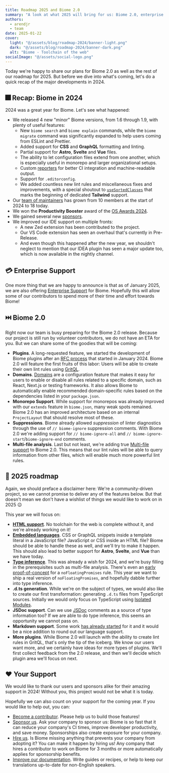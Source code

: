 ```yaml
---
title: Roadmap 2025 and Biome 2.0
summary: "A look at what 2025 will bring for us: Biome 2.0, enterprise support, and our roadmap"
authors:
  - arendjr
  - team
date: 2025-01-22
cover:
  light: "@/assets/blog/roadmap-2024/banner-light.png"
  dark: "@/assets/blog/roadmap-2024/banner-dark.png"
  alt: "Biome - Toolchain of the web"
socialImage: "@/assets/social-logo.png"
---
```


Today we're happy to share our plans for Biome 2.0 as well as the rest of our roadmap for 2025. But before we dive into what's coming, let's do a quick recap of the major developments in 2024.

## 🎆 Recap: Biome in 2024

2024 was a great year for Biome. Let's see what happened:

* We released 4 new "minor" Biome versions, from 1.6 through 1.9, with plenty of useful features:
  * New `biome search` and `biome explain` commands, while the `biome migrate` command was significantly expanded to help users coming from ESLint and Prettier.
  * Added support for **CSS** and **GraphQL** formatting and linting. 
  * Partial support for **Astro**, **Svelte** and **Vue** files.
  * The ability to let configuration files extend from one another, which is especially useful in monorepo and larger organizational setups.
  * Custom [reporters](https://biomejs.dev/reference/reporters/) for better CI integration and machine-readable output.
  * Support for `.editorconfig`.
  * We added countless new lint rules and miscellaneous fixes and improvements, with a special shoutout to [`useSortedClasses`](https://biomejs.dev/linter/rules/use-sorted-classes/) that marks the beginning of dedicated **Tailwind** support.
 * Our [team of maintainers](https://github.com/biomejs/biome/blob/main/CONTRIBUTING.md#current-members) has grown from 10 members at the start of 2024 to 18 today.
 * We won the **Productivity Booster** award of the [OS Awards 2024](https://osawards.com/javascript/2024).
 * We gained several new [sponsors](https://github.com/biomejs/biome#sponsors).
 * We improved our IDE support on multiple fronts:
   * A new Zed extension has been contributed to the project.
   * Our VS Code extension has seen an overhaul that's currently in Pre-Release.
   * And even though this happened after the new year, we shouldn't neglect to mention that our IDEA plugin has seen a major update too, which is now available in the nightly channel.

## 💳 Enterprise Support

One more thing that we are happy to announce is that as of January 2025, we are also offering [Enterprise Support](https://biomejs.dev/enterprise) for Biome. Hopefully this will allow some of our contributors to spend more of their time and effort towards Biome!

## ⏭️ Biome 2.0

Right now our team is busy preparing for the Biome 2.0 release. Because our project is still run by volunteer contributors, we do not have an ETA for you. But we can share some of the goodies that will be coming:

* **Plugins**. A long-requested feature, we started the development of Biome plugins after an [RFC process](https://github.com/biomejs/biome/discussions/1762) that started in January 2024. Biome 2.0 will feature the first fruits of this labor: Users will be able to create their own lint rules using [GritQL](https://docs.grit.io/language/overview).
* **Domains**. [Domains](https://github.com/biomejs/biome/blob/main/.changeset/introduce_the_domains_linter_feature.md) are a configuration feature that makes it easy for users to enable or disable all rules related to a specific domain, such as React, Next.js or testing frameworks. It also allows Biome to automatically enable recommended domain-specific rules based on the dependencies listed in your `package.json`.
* **Monorepo Support**. While support for monorepos was already improved with our `extends` feature in `biome.json`, many weak spots remained. Biome 2.0 has an improved architecture based on an internal `ProjectLayout` that should resolve most of these.
* **Suppressions**. Biome already allowed *suppression* of linter diagnostics through the use of `// biome-ignore` suppression comments. With Biome 2.0 we're adding support for `// biome-ignore-all` and `// biome-ignore-start`/`biome-ignore-end` comments.
* **Multi-file analysis**. Last but not least, we're adding true [Multi-file support](https://github.com/biomejs/biome/issues/3307) to Biome 2.0. This means that our lint rules will be able to query information from other files, which will enable much more powerful lint rules.

## 🌌 2025 roadmap

Again, we should preface a disclaimer here: We're a community-driven project, so we cannot promise to deliver any of the features below. But that doesn't mean we don't have a wishlist of things we would like to work on in 2025 😉

This year we will focus on:

* [**HTML support**](https://github.com/biomejs/biome/issues/4726). No toolchain for the web is complete without it, and we're already working on it!
* [**Embedded languages**](https://github.com/biomejs/biome/issues/3334). CSS or GraphQL snippets inside a template literal in a JavaScript file? JavaScript or CSS inside an HTML file? Biome should be able to handle these as well, and we'll try to make it happen. This should also lead to better support for **Astro**, **Svelte**, and **Vue** than we have today.
* [**Type inference**](https://github.com/biomejs/biome/issues/3187). This was already a wish for 2024, and we're busy filling in the prerequisites such as multi-file analysis. There's even an [early proof-of-concept](https://github.com/biomejs/biome/pull/4911) for a `noFloatingPromises` rule. This year we want to ship a real version of `noFloatingPromises`, and hopefully dabble further into type inference.
* **.d.ts generation**. While we're on the subject of types, we would also like to create our first transformation: generating `.d.ts` files from TypeScript sources. Initially we would only focus on TypeScript using [Isolated Modules](https://www.typescriptlang.org/tsconfig/#isolatedModules).
* **JSDoc support**. Can we use [JSDoc](https://jsdoc.app/) comments as a source of type information too? If we are able to do type inference, this seems an opportunity we cannot pass on.
* **Markdown support**. Some work [has already started](https://github.com/biomejs/biome/issues/3718) for it and it would be a nice addition to round out our language support.
* **More plugins**. While Biome 2.0 will launch with the ability to create lint rules in GritQL, that's only the tip of the iceberg. We know our users want more, and we certainly have ideas for more types of plugins. We'll first collect feedback from the 2.0 release, and then we'll decide which plugin area we'll focus on next.

## ❤️ Your Support

We would like to thank our users and sponsors alike for their amazing support in 2024! Without you, this project would not be what it is today.

Hopefully we can also count on your support for the coming year. If you would like to help out, you can:

* [Become a contributor](https://github.com/biomejs/biome/blob/main/CONTRIBUTING.md). Please help us to build those features!
* [Sponsor us](https://github.com/biomejs/biome/tree/main#funding). Ask your company to sponsor us: Biome is so fast that it can reduce your company's CI times, improve developer productivity, and save money. Sponsorships also create exposure for your company.
* [Hire us](https://biomejs.dev/enterprise/). Is Biome missing anything that prevents your company from adopting it? You can make it happen by hiring us! Any company that hires a contributor to work on Biome for 3 months or more automatically applies for sponsorship benefits.
* [Improve our documentation](https://github.com/biomejs/website/). Write guides or recipes, or help to keep our translations up-to-date for non-English speakers.

